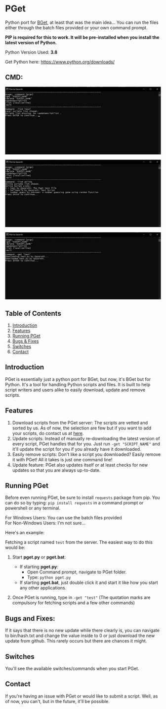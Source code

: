 # PGet
Python port for [BGet](https://github.com/jahwi/bget), at least that was the main idea... You can run the
files either through the batch files provided or your own command prompt.
<br>

**PIP is required for this to work. It will be pre-installed when you install the latest version of Python.**


Python Version Used: **3.8**

Get Python here: https://www.python.org/downloads/

## CMD:
![Pget list error](https://github.com/Qazaroth/pget-list/blob/master/images/cmdSS1.png)

![Pget list online](https://github.com/Qazaroth/pget-list/blob/master/images/cmdSS2.png)

![Pget get script](https://github.com/Qazaroth/pget-list/blob/master/images/cmdSS3.png)

## Table of Contents
1. [Introduction](https://github.com/Qazaroth/PGet/blob/master/README.md#introduction)
2. [Features](https://github.com/Qazaroth/PGet/blob/master/README.md#features)
3. [Running PGet](https://github.com/Qazaroth/PGet/blob/master/README.md#running-pget)
4. [Bugs & Fixes](https://github.com/Qazaroth/PGet/blob/master/README.md#bugs-and-fixes)
5. [Switches](https://github.com/Qazaroth/PGet/blob/master/README.md#switches)
6. [Contact](https://github.com/Qazaroth/PGet/blob/master/README.md#contact)

## Introduction
PGet is essentially just a python port for BGet, but now, it's BGet but for Python. It's a tool for handling Python
scripts and files. It is built to help script writers and users alike to easily download, update and remove scripts.

## Features
1. Download scripts from the PGet server: The scripts are vetted and sorted by us. As of now, the selection are few but
if you want to add your scripts, do contact us at [here](https://github.com/Qazaroth/PGet/blob/master/README.md#contact).
2. Update scripts: Instead of manually re-downloading the latest version of every script, PGet handles that for you.
Just run `-get "SCRIPT_NAME"` and it'll update the script for you if you already have it downloaded.
3. Easily remove scripts: Don't like a script you downloaded? Easily remove it with PGet! All it takes is just one
command line!
5. Update feature: PGet also updates itself or at least checks for new updates so that you are always up-to-date.

## Running PGet
Before even running PGet, be sure to install `requests` package from pip.
You can do so by typing: `pip install requests` in a command prompt or powershell or any terminal.

For Windows Users: You can use the batch files provided <br>
For Non-Windows Users: I'm not sure...

Here's an example:

Fetching a script named `test` from the server. The easiest way to do this would be:
1. Start **pget.py** or **pget.bat**:
    - If starting **pget.py**:
        - Open Command prompt, navigate to PGet folder.
        - Type: `python pget.py`
    - If starting **pget.bat**, just double click it and start it like how you start any other applications.

2. Once PGet is running, type in `-get "test"` (The quotation marks are compulsory for fetching scripts and a few other 
commands)

## Bugs and Fixes:
If it says that there is no new update while there clearly is, you can navigate to bin/hash.txt and change the value
inside to 0 or just download the new update from github. This rarely occurs but there are chances it might.

## Switches
You'll see the available switches/commands when you start PGet.

## Contact
If you're having an issue with PGet or would like to submit a script. Well, as of now, you can't, but in the future,
it'll be possible.